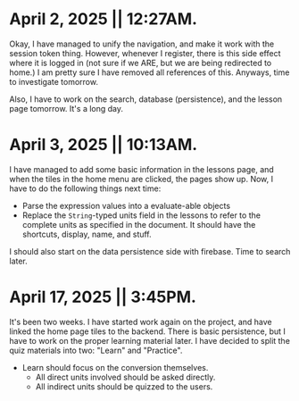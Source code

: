 # April 2, 2025 || 12:27AM.

Okay, I have managed to unify the navigation, and make it work with the session token thing.
However, whenever I register, there is this side effect where it is logged in (not sure if we ARE, but we are being redirected to home.)
I am pretty sure I have removed all references of this. Anyways, time to investigate tomorrow.

Also, I have to work on the search, database (persistence), and the lesson page tomorrow. It's a long day.

# April 3, 2025 || 10:13AM.

I have managed to add some basic information in the lessons page, and when the tiles in the home
menu are clicked, the pages show up. Now, I have to do the following things next time:
- Parse the expression values into a evaluate-able objects
- Replace the `String`-typed units field in the lessons to refer to the complete units as
  specified in the document. It should have the shortcuts, display, name, and stuff.

I should also start on the data persistence side with firebase. Time to search later.

# April 17, 2025 || 3:45PM.

It's been two weeks. I have started work again on the project, and have linked the home page tiles
to the backend. There is basic persistence, but I have to work on the proper learning material later.
I have decided to split the quiz materials into two: "Learn" and "Practice".
- Learn should focus on the conversion themselves.
  - All direct units involved should be asked directly.
  - All indirect units should be quizzed to the users.